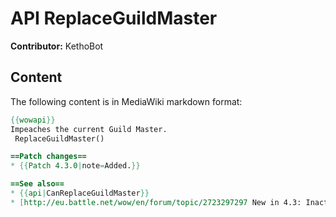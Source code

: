 # API ReplaceGuildMaster

**Contributor:** KethoBot

## Content

The following content is in MediaWiki markdown format:

```mediawiki
{{wowapi}}
Impeaches the current Guild Master.
 ReplaceGuildMaster()

==Patch changes==
* {{Patch 4.3.0|note=Added.}}

==See also==
* {{api|CanReplaceGuildMaster}}
* [http://eu.battle.net/wow/en/forum/topic/2723297297 New in 4.3: Inactive Guild Leader Replacement]
```